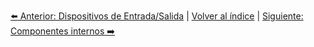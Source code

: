 


[⬅️ Anterior: Dispositivos de Entrada/Salida](DispositivosEntradaSalida.md) | [Volver al índice](../TablaDeContenidos.md) | [Siguiente: Componentes internos ➡️](ComponentesInternos.md)